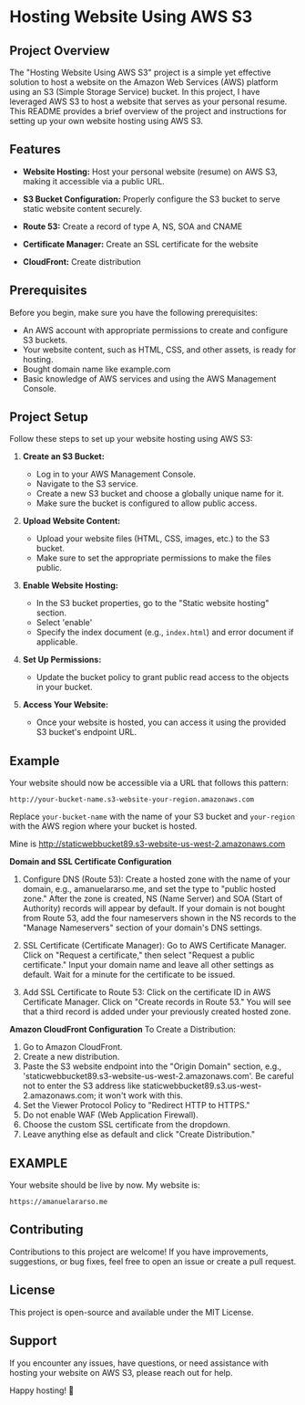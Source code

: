 # Hosting Website Using AWS S3

## Project Overview

The "Hosting Website Using AWS S3" project is a simple yet effective solution to host a website on the Amazon Web Services (AWS) platform using an S3 (Simple Storage Service) bucket. In this project, I have leveraged AWS S3 to host a website that serves as your personal resume. This README provides a brief overview of the project and instructions for setting up your own website hosting using AWS S3.

## Features

- **Website Hosting:** Host your personal website (resume) on AWS S3, making it accessible via a public URL.

- **S3 Bucket Configuration:** Properly configure the S3 bucket to serve static website content securely.
- **Route 53:** Create a record of type A, NS, SOA and CNAME
- **Certificate Manager:** Create an SSL certificate for the website
- **CloudFront:** Create distribution 

## Prerequisites

Before you begin, make sure you have the following prerequisites:

- An AWS account with appropriate permissions to create and configure S3 buckets.
- Your website content, such as HTML, CSS, and other assets, is ready for hosting.
- Bought domain name like example.com
- Basic knowledge of AWS services and using the AWS Management Console.

## Project Setup

Follow these steps to set up your website hosting using AWS S3:

1. **Create an S3 Bucket:**

   - Log in to your AWS Management Console.
   - Navigate to the S3 service.
   - Create a new S3 bucket and choose a globally unique name for it.
   - Make sure the bucket is configured to allow public access.

2. **Upload Website Content:**

   - Upload your website files (HTML, CSS, images, etc.) to the S3 bucket.
   - Make sure to set the appropriate permissions to make the files public.

3. **Enable Website Hosting:**

   - In the S3 bucket properties, go to the "Static website hosting" section.
   - Select 'enable'
   - Specify the index document (e.g., `index.html`) and error document if applicable.

4. **Set Up Permissions:**

   - Update the bucket policy to grant public read access to the objects in your bucket.

5. **Access Your Website:**

   - Once your website is hosted, you can access it using the provided S3 bucket's endpoint URL.

## Example

Your website should now be accessible via a URL that follows this pattern:

```
http://your-bucket-name.s3-website-your-region.amazonaws.com
```

Replace `your-bucket-name` with the name of your S3 bucket and `your-region` with the AWS region where your bucket is hosted.

Mine is http://staticwebbucket89.s3-website-us-west-2.amazonaws.com

**Domain and SSL Certificate Configuration**

1. Configure DNS (Route 53):
        Create a hosted zone with the name of your domain, e.g., amanuelararso.me, and set the type to "public hosted zone."
        After the zone is created, NS (Name Server) and SOA (Start of Authority) records will appear by default.
        If your domain is not bought from Route 53, add the four nameservers shown in the NS records to the "Manage Nameservers" section of your domain's DNS settings.

2. SSL Certificate (Certificate Manager):
        Go to AWS Certificate Manager.
        Click on "Request a certificate," then select "Request a public certificate."
        Input your domain name and leave all other settings as default.
        Wait for a minute for the certificate to be issued.

3. Add SSL Certificate to Route 53:
        Click on the certificate ID in AWS Certificate Manager.
        Click on "Create records in Route 53."
        You will see that a third record is added under your previously created hosted zone.

**Amazon CloudFront Configuration**
To Create a Distribution:
1. Go to Amazon CloudFront.
2. Create a new distribution.
3. Paste the S3 website endpoint into the "Origin Domain" section, e.g., 'staticwebbucket89.s3-website-us-west-2.amazonaws.com'. Be careful not to enter the S3 address like staticwebbucket89.s3.us-west-2.amazonaws.com; it won't work with this.
4. Set the Viewer Protocol Policy to "Redirect HTTP to HTTPS."
5. Do not enable WAF (Web Application Firewall).
6. Choose the custom SSL certificate from the dropdown.
7. Leave anything else as default and click "Create Distribution."

## EXAMPLE 
Your website should be live by now. My website is:
```
https://amanuelararso.me
```

## Contributing

Contributions to this project are welcome! If you have improvements, suggestions, or bug fixes, feel free to open an issue or create a pull request.

## License

This project is open-source and available under the MIT License.

## Support

If you encounter any issues, have questions, or need assistance with hosting your website on AWS S3, please reach out for help.

Happy hosting! 🚀

